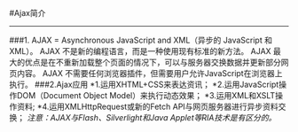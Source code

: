 #Ajax简介
***  
###1.
AJAX = Asynchronous JavaScript and XML（异步的 JavaScript 和 XML）。
AJAX 不是新的编程语言，而是一种使用现有标准的新方法。
AJAX 最大的优点是在不重新加载整个页面的情况下，可以与服务器交换数据并更新部分网页内容。
AJAX 不需要任何浏览器插件，但需要用户允许JavaScript在浏览器上执行。
###2.Ajax应用
*1.运用XHTML+CSS来表达资讯；
*2.运用JavaScript操作DOM（Document Object Model）来执行动态效果；
*3.运用XML和XSLT操作资料;
*4.运用XMLHttpRequest或新的Fetch API与网页服务器进行异步资料交换；
*注意：AJAX与Flash、Silverlight和Java Applet等RIA技术是有区分的。*
